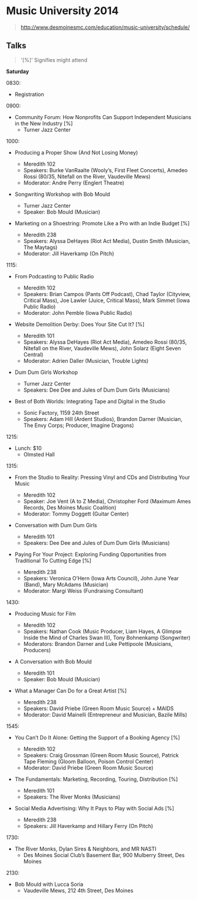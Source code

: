 # Music University 2014

> http://www.desmoinesmc.com/education/music-university/schedule/

## Talks

> '[%]' Signifies might attend

__Saturday__

0830:

- Registration

0900:

- Community Forum: How Nonprofits Can Support Independent Musicians in the New Industry [%]
  - Turner Jazz Center

1000:

- Producing a Proper Show (And Not Losing Money)
  - Meredith 102
  - Speakers: Burke VanRaalte (Wooly’s, First Fleet Concerts), Amedeo Rossi (80/35, Nitefall on the River, Vaudeville Mews)
  - Moderator: Andre Perry (Englert Theatre)

- Songwriting Workshop with Bob Mould
  - Turner Jazz Center
  - Speaker: Bob Mould (Musician)

- Marketing on a Shoestring: Promote Like a Pro with an Indie Budget [%]
  - Meredith 238
  - Speakers: Alyssa DeHayes (Riot Act Media), Dustin Smith (Musician, The Maytags)
  - Moderator: Jill Haverkamp (On Pitch)

1115:

- From Podcasting to Public Radio
  - Meredith 102
  - Speakers: Brian Campos (Pants Off Podcast), Chad Taylor (Cityview, Critical Mass), Joe Lawler (Juice, Critical Mass), Mark Simmet (Iowa Public Radio)
  - Moderator: John Pemble (Iowa Public Radio)

- Website Demolition Derby: Does Your Site Cut It? [%]
  - Meredith 101
  - Speakers: Alyssa DeHayes (Riot Act Media), Amedeo Rossi (80/35, Nitefall on the River, Vaudeville Mews), John Solarz (Eight Seven Central)
  - Moderator: Adrien Daller (Musician, Trouble Lights)

- Dum Dum Girls Workshop
  - Turner Jazz Center
  - Speakers: Dee Dee and Jules of Dum Dum Girls (Musicians)

- Best of Both Worlds: Integrating Tape and Digital in the Studio
  - Sonic Factory, 1159 24th Street
  - Speakers: Adam Hill (Ardent Studios), Brandon Darner (Musician, The Envy Corps; Producer, Imagine Dragons)

1215:

- Lunch: $10
  - Olmsted Hall

1315:

- From the Studio to Reality: Pressing Vinyl and CDs and Distributing Your Music
  - Meredith 102
  - Speaker: Joe Vent (A to Z Media), Christopher Ford (Maximum Ames Records, Des Moines Music Coalition)
  - Moderator: Tommy Doggett (Guitar Center)

- Conversation with Dum Dum Girls
  - Meredith 101
  - Speakers: Dee Dee and Jules of Dum Dum Girls (Musicians)

- Paying For Your Project: Exploring Funding Opportunities from Traditional To Cutting Edge [%]
  - Meredith 238
  - Speakers: Veronica O’Hern (Iowa Arts Council), John June Year (Band), Mary McAdams (Musician)
  - Moderator: Margi Weiss (Fundraising Consultant)

1430:

- Producing Music for Film
  - Meredith 102
  - Speakers: Nathan Cook (Music Producer, Liam Hayes, A Glimpse Inside the Mind of Charles Swan III), Tony Bohnenkamp (Songwriter)
  - Moderators: Brandon Darner and Luke Pettipoole  (Musicians, Producers)

- A Conversation with Bob Mould
  - Meredith 101
  - Speaker: Bob Mould (Musician)

- What a Manager Can Do for a Great Artist [%]
  - Meredith 238
  - Speakers: David Priebe (Green Room Music Source) + MAIDS
  - Moderator: David Mainelli (Entrepreneur and Musician, Bazile Mills)

1545:

- You Can’t Do It Alone: Getting the Support of a Booking Agency [%]
  - Meredith 102
  - Speakers: Craig Grossman (Green Room Music Source), Patrick Tape Fleming (Gloom Balloon, Poison Control Center)
  - Moderator: David Priebe (Green Room Music Source)

- The Fundamentals: Marketing, Recording, Touring, Distribution [%]
  - Meredith 101
  - Speakers: The River Monks (Musicians)

- Social Media Advertising: Why It Pays to Play with Social Ads [%]
  - Meredith 238
  - Speakers: Jill Haverkamp and Hillary Ferry (On Pitch)

1730:

- The River Monks, Dylan Sires & Neighbors, and MR NASTI
  - Des Moines Social Club’s Basement Bar, 900 Mulberry Street, Des Moines

2130:

- Bob Mould with Lucca Soria
  - Vaudeville Mews, 212 4th Street, Des Moines
